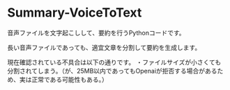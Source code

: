 # Summary-VoiceToText
音声ファイルを文字起こしして、要約を行うPythonコードです。

長い音声ファイルであっても、適宜文章を分割して要約を生成します。

現在確認されている不具合は以下の通りです。
・ファイルサイズが小さくても分割されてしまう。（が、25MB以内であってもOpenaiが拒否する場合があるため、実は正常である可能性もある。）